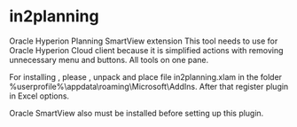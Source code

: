 # in2planning
Oracle Hyperion Planning SmartView extension
This tool needs to use for Oracle Hyperion Cloud client because it is simplified actions with removing unnecessary menu and buttons. All tools on one pane. 

For installing , please , unpack and place file in2planning.xlam in the folder %userprofile%\appdata\roaming\Microsoft\AddIns. After that register plugin in Excel options.

 Oracle SmartView also must be installed before setting up this plugin.
